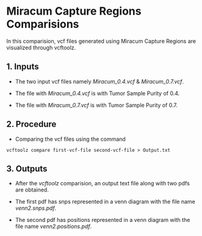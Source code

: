 # Miracum Capture Regions Comparisions

In this comparision, vcf files generated using Miracum Capture Regions are visualized through vcftoolz.

## 1. Inputs

* The two input vcf files namely *Miracum_0.4.vcf* & *Miracum_0.7.vcf*.

* The file with *Miracum_0.4.vcf* is with Tumor Sample Purity of 0.4. 

* The file with *Miracum_0.7.vcf* is with Tumor Sample Purity of 0.7.

## 2. Procedure

* Comparing the vcf files using the command

```
vcftoolz compare first-vcf-file second-vcf-file > Output.txt
```

## 3. Outputs

* After the *vcftoolz* comparision, an output text file along with two pdfs are obtained.

* The first pdf has snps represented in a venn diagram with the file name *venn2.snps.pdf*.

* The second pdf has positions represented in a venn diagram with the file name *venn2.positions.pdf*.

